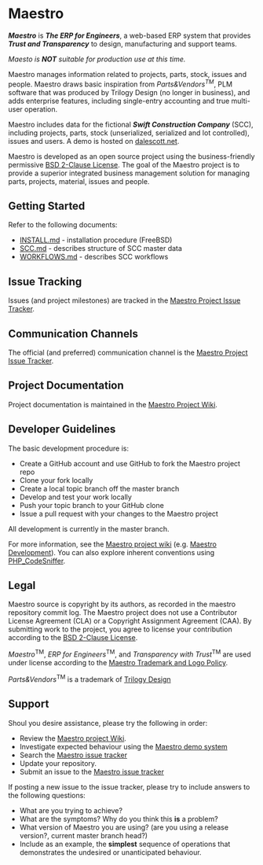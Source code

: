 Maestro
=======
***Maestro*** is ***The ERP for Engineers***, a web-based ERP system that provides ***Trust and Transparency*** to design, manufacturing and support teams.

*Maesto is <b>NOT</b> suitable for production use at this time.*

Maestro manages information related to projects, parts, stock, issues and people. Maestro draws basic inspiration from  *Parts&Vendors*<sup>*TM*</sup>, PLM software that was produced by  Trilogy Design (no longer in business), and adds enterprise features, including single-entry accounting and true multi-user operation.

Maestro includes data for the fictional ***Swift Construction Company*** (SCC), including projects, parts, stock (unserialized, serialized and lot controlled), issues and users. A demo is hosted on [dalescott.net](http://www.dalescott.net). 

Maestro is developed as an open source project using the business-friendly permissive [BSD 2-Clause License](http://opensource.org/licenses/BSD-2-Clause). The goal of the Maestro project is to provide a superior integrated business management solution for managing parts, projects, material, issues and people.

Getting Started
---------------
Refer to the following documents:

* [INSTALL.md](https://github.com/dalers/maestro/blob/master/INSTALL.md) - installation procedure (FreeBSD)
* [SCC.md](https://github.com/dalers/maestro/blob/master/SCC.md) - describes structure of SCC master data
* [WORKFLOWS.md](https://github.com/dalers/maestro/blob/master/WORKFLOWS.md) - describes SCC workflows

Issue Tracking
--------------
Issues (and project milestones) are tracked in the [Maestro Project Issue Tracker](https://github.com/dalers/maestro/issues).

Communication Channels
----------------------
The official (and preferred) communication channel is the [Maestro Project Issue Tracker](https://github.com/dalers/maestro/issues).

Project Documentation
----------------------
Project documentation is maintained in the [Maestro Project Wiki](https://github.com/dalers/maestro/wiki/).

Developer Guidelines
--------------------
The basic development procedure is:

* Create a GitHub account and use GitHub to fork the Maestro project repo
* Clone your fork locally
* Create a local topic branch off the master branch
* Develop and test your work locally
* Push your topic branch to your GitHub clone
* Issue a pull request with your changes to the Maestro project

All development is currently in the master branch.

For more information, see the [Maestro project wiki](https://github.com/dalers/maestro/wiki) (e.g. [Maestro Development](https://github.com/dalers/maestro/wiki/Maestro-Development)). You can also explore inherent conventions using [PHP_CodeSniffer](http://squizlabs.github.io/PHP_CodeSniffer/analysis/yiisoft/yii/).

Legal
-----
Maestro source is copyright by its authors, as recorded in the maestro repository commit log. The Maestro project does not use a Contributor License Agreement (CLA) or a Copyright Assignment Agreement (CAA). By submitting work to the project, you agree to license your contribution according to the [BSD 2-Clause License](http://opensource.org/licenses/BSD-2-Clause).

*Maestro*<sup>TM</sup>, *ERP for Engineers*<sup>TM</sup>, and *Transparency with Trust*<sup>TM</sup> are used under license according to the [Maestro Trademark and Logo Policy](http://www.dalescott.net/maestro-trademark-and-logo-policy/).

*Parts&Vendors*<sup>TM</sup> is a trademark of [Trilogy Design](http://www.trilogydesign.com/)

Support
-------
Shoul you desire assistance, please try the following in order:

* Review the [Maestro project Wiki](https://github.com/dalers/maestro/wiki/).
* Investigate expected behaviour using the [Maestro demo system](http://maestro.dalescott.net)
* Search the [Maestro issue tracker](https://github.com/dalers/maestro/issues)
* Update your repository.
* Submit an issue to the [Maestro issue tracker](https://github.com/dalers/maestro/issues)

If posting a new issue to the issue tracker, please try to include answers to the following questions:

* What are you trying to achieve?
* What are the symptoms? Why do you think this **is** a problem?
* What version of Maestro you are using? (are you using a release version?, current master branch head?)
* Include as an example, the **simplest** sequence of operations that demonstrates the undesired or unanticipated behaviour.
